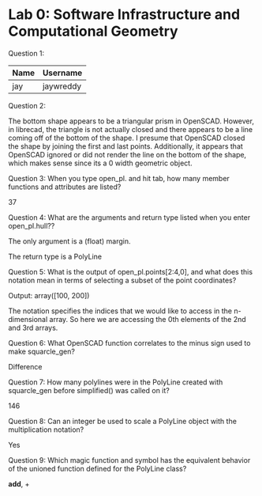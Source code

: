# Lab 0: Software Infrastructure and Computational Geometry
Question 1:

Name|Username
----|----
jay|jaywreddy

Question 2:

The bottom shape appears to be a triangular prism in OpenSCAD. However, in
librecad, the triangle is not actually closed and there appears to be a line
coming off of the bottom of the shape. I presume that OpenSCAD closed the shape
by joining the first and last points. Additionally, it appears that OpenSCAD
ignored or did not render the line on the bottom of the shape, which makes sense
since its a 0 width geometric object.

Question 3: When you type open_pl. and hit tab, how many member functions and
attributes are listed?

37

Question 4: What are the arguments and return type listed when you enter
 open_pl.hull??

 The only argument is a (float) margin.

 The return type is a PolyLine

Question 5: What is the output of open_pl.points[2:4,0], and what does this
 notation mean in terms of selecting a subset of the point coordinates?

 Output: array([100, 200])

 The notation specifies the indices that we would like to access in the
 n-dimensional array. So here we are accessing the 0th elements of the 2nd and
 3rd arrays.

Question 6: What OpenSCAD function correlates to the minus sign used to make
 squarcle_gen?

Difference

Question 7: How many polylines were in the PolyLine created with squarcle_gen
 before simplified() was called on it?

146

Question 8: Can an integer be used to scale a PolyLine object with the
 multiplication notation?

Yes

 Question 9: Which magic function and symbol has the equivalent behavior of the
  unioned function defined for the PolyLine class?
  
  __add__, +

